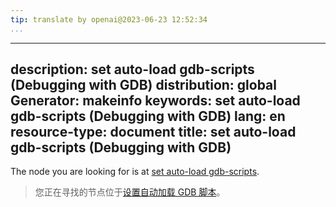 ```yaml
---
tip: translate by openai@2023-06-23 12:52:34
...
```

---
description: set auto-load gdb-scripts (Debugging with GDB)
distribution: global
Generator: makeinfo
keywords: set auto-load gdb-scripts (Debugging with GDB)
lang: en
resource-type: document
title: set auto-load gdb-scripts (Debugging with GDB)
-----------------------------------------------------

The node you are looking for is at [set auto-load gdb-scripts](Auto_002dloading-sequences.html#set-auto_002dload-gdb_002dscripts).

> 您正在寻找的节点位于[设置自动加载 GDB 脚本](Auto_002dloading-sequences.html#set-auto_002dload-gdb_002dscripts)。
